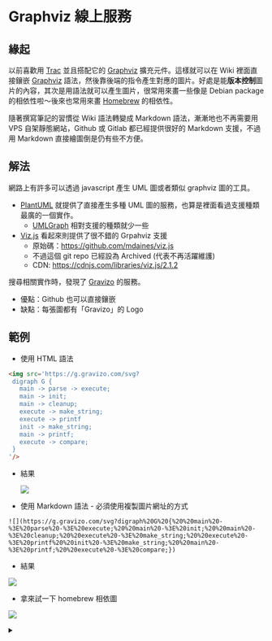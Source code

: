 # Graphviz 線上服務

## 緣起

以前喜歡用 [Trac](https://trac.edgewall.org/) 並且搭配它的 [Graphviz](https://graphviz.org/) 擴充元件。這樣就可以在 Wiki 裡面直接鑲嵌 [Graphviz](https://graphviz.org/) 語法，然後靠後端的指令產生對應的圖片。好處是能**版本控制**圖片的內容，其次是用語法就可以產生圖片，很常用來畫一些像是 Debian package 的相依性啦～後來也常用來畫 [Homebrew](https://brew.sh/) 的相依性。

隨著撰寫筆記的習慣從 Wiki 語法轉變成 Markdown 語法，漸漸地也不再需要用 VPS 自架靜態網站，Github 或 Gitlab 都已經提供很好的 Markdown 支援，不過用 Markdown 直接繪圖倒是仍有些不方便。

## 解法

網路上有許多可以透過 javascript 產生 UML 圖或者類似 graphviz 圖的工具。
- [PlantUML](https://plantuml.com/) 就提供了直接產生多種 UML 圖的服務，也算是裡面看過支援種類最廣的一個實作。
  - [UMLGraph](https://www.spinellis.gr/umlgraph/) 相對支援的種類就少一些
- [Viz.js](http://viz-js.com/) 看起來則提供了很不錯的 Grpahviz 支援
  - 原始碼：https://github.com/mdaines/viz.js
  - 不過這個 git repo 已經設為 Archived (代表不再活躍維護)
  - CDN: https://cdnjs.com/libraries/viz.js/2.1.2

搜尋相關實作時，發現了 [Gravizo](http://www.gravizo.com/) 的服務。
- 優點：Github 也可以直接鑲嵌
- 缺點：每張圖都有「Gravizo」的 Logo

## 範例

- 使用 HTML 語法
```html
<img src='https://g.gravizo.com/svg?
 digraph G {
   main -> parse -> execute;
   main -> init;
   main -> cleanup;
   execute -> make_string;
   execute -> printf
   init -> make_string;
   main -> printf;
   execute -> compare;
 }
'/>
```

- 結果

  <img src='https://g.gravizo.com/svg?
  digraph G {
    main -> parse -> execute;
    main -> init;
    main -> cleanup;
    execute -> make_string;
    execute -> printf
    init -> make_string;
    main -> printf;
    execute -> compare;
  }
  '/>

- 使用 Markdown 語法 - 必須使用複製圖片網址的方式

```
![](https://g.gravizo.com/svg?digraph%20G%20{%20%20main%20-%3E%20parse%20-%3E%20execute;%20%20main%20-%3E%20init;%20%20main%20-%3E%20cleanup;%20%20execute%20-%3E%20make_string;%20%20execute%20-%3E%20printf%20%20init%20-%3E%20make_string;%20%20main%20-%3E%20printf;%20%20execute%20-%3E%20compare;})
```

- 結果

![](https://g.gravizo.com/svg?digraph%20G%20{%20%20main%20-%3E%20parse%20-%3E%20execute;%20%20main%20-%3E%20init;%20%20main%20-%3E%20cleanup;%20%20execute%20-%3E%20make_string;%20%20execute%20-%3E%20printf%20%20init%20-%3E%20make_string;%20%20main%20-%3E%20printf;%20%20execute%20-%3E%20compare;})

- 拿來試一下 homebrew 相依圖

![](https://g.gravizo.com/source/brew-dep?https%3A%2F%2Fraw.githubusercontent.com%2Fjazzwang%2Fsnippet%2Fmaster%2Fmarkdown%2Fgravizo%2FREADME.md)

<details>
<summary></summary>
brew-dep
digraph "brew-dep" { rankdir=LR; node [shape=record];
"gdbm"->"python@3.8"; "gettext"->"git"; "gettext"->"libidn2"; "gettext"->"wget"; "libidn2"->"wget"; "libunistring"->"libidn2"; "libunistring"->"wget"; "ncurses"->"htop"; "oniguruma"->"jq"; "openssl@1.1"->"mosh"; "openssl@1.1"->"nmap"; "openssl@1.1"->"python@3.8"; "openssl@1.1"->"wget"; "pcre2"->"git"; "protobuf"->"mosh"; "readline"->"python@3.8"; "readline"->"sqlite"; "readline"->"tig"; "sqlite"->"python@3.8"; "xz"->"python@3.8"; "bash-completion"; "coreutils"; "dos2unix"; "gdbm"; "gettext"; "git-extras"; "icu4c"; "libunistring"; "mtr"; "ncurses"; "oniguruma"; "openssl@1.1"; "pcre2"; "pidof"; "protobuf"; "readline"; "tree"; "unrar"; "xz";
}
brew-dep
</details>